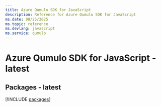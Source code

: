 ```yaml
---
title: Azure Qumulo SDK for JavaScript
description: Reference for Azure Qumulo SDK for JavaScript
ms.date: 08/25/2025
ms.topic: reference
ms.devlang: javascript
ms.service: qumulo
---
```

# Azure Qumulo SDK for JavaScript - latest
## Packages - latest
[!INCLUDE [packages](qumulo-index.md)]